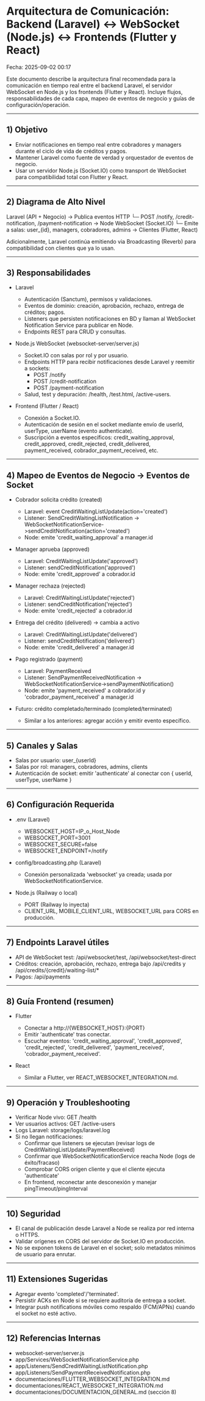 # Arquitectura de Comunicación: Backend (Laravel) ↔ WebSocket (Node.js) ↔ Frontends (Flutter y React)

Fecha: 2025-09-02 00:17

Este documento describe la arquitectura final recomendada para la comunicación en tiempo real entre el backend Laravel, el servidor WebSocket en Node.js y los frontends (Flutter y React). Incluye flujos, responsabilidades de cada capa, mapeo de eventos de negocio y guías de configuración/operación.

---

## 1) Objetivo

- Enviar notificaciones en tiempo real entre cobradores y managers durante el ciclo de vida de créditos y pagos.
- Mantener Laravel como fuente de verdad y orquestador de eventos de negocio.
- Usar un servidor Node.js (Socket.IO) como transport de WebSocket para compatibilidad total con Flutter y React.

---

## 2) Diagrama de Alto Nivel

Laravel (API + Negocio) → Publica eventos HTTP
  └─ POST /notify, /credit-notification, /payment-notification → Node WebSocket (Socket.IO)
       └─ Emite a salas: user_{id}, managers, cobradores, admins → Clientes (Flutter, React)

Adicionalmente, Laravel continúa emitiendo via Broadcasting (Reverb) para compatibilidad con clientes que ya lo usan.

---

## 3) Responsabilidades

- Laravel
  - Autenticación (Sanctum), permisos y validaciones.
  - Eventos de dominio: creación, aprobación, rechazo, entrega de créditos; pagos.
  - Listeners que persisten notificaciones en BD y llaman al WebSocket Notification Service para publicar en Node.
  - Endpoints REST para CRUD y consultas.

- Node.js WebSocket (websocket-server/server.js)
  - Socket.IO con salas por rol y por usuario.
  - Endpoints HTTP para recibir notificaciones desde Laravel y reemitir a sockets:
    - POST /notify
    - POST /credit-notification
    - POST /payment-notification
  - Salud, test y depuración: /health, /test.html, /active-users.

- Frontend (Flutter / React)
  - Conexión a Socket.IO.
  - Autenticación de sesión en el socket mediante envío de userId, userType, userName (evento authenticate).
  - Suscripción a eventos específicos: credit_waiting_approval, credit_approved, credit_rejected, credit_delivered, payment_received, cobrador_payment_received, etc.

---

## 4) Mapeo de Eventos de Negocio → Eventos de Socket

- Cobrador solicita crédito (created)
  - Laravel: event CreditWaitingListUpdate(action='created')
  - Listener: SendCreditWaitingListNotification → WebSocketNotificationService->sendCreditNotification(action='created')
  - Node: emite 'credit_waiting_approval' a manager.id

- Manager aprueba (approved)
  - Laravel: CreditWaitingListUpdate('approved')
  - Listener: sendCreditNotification('approved')
  - Node: emite 'credit_approved' a cobrador.id

- Manager rechaza (rejected)
  - Laravel: CreditWaitingListUpdate('rejected')
  - Listener: sendCreditNotification('rejected')
  - Node: emite 'credit_rejected' a cobrador.id

- Entrega del crédito (delivered) → cambia a activo
  - Laravel: CreditWaitingListUpdate('delivered')
  - Listener: sendCreditNotification('delivered')
  - Node: emite 'credit_delivered' a manager.id

- Pago registrado (payment)
  - Laravel: PaymentReceived
  - Listener: SendPaymentReceivedNotification → WebSocketNotificationService->sendPaymentNotification()
  - Node: emite 'payment_received' a cobrador.id y 'cobrador_payment_received' a manager.id

- Futuro: crédito completado/terminado (completed/terminated)
  - Similar a los anteriores: agregar acción y emitir evento específico.

---

## 5) Canales y Salas

- Salas por usuario: user_{userId}
- Salas por rol: managers, cobradores, admins, clients
- Autenticación de socket: emitir 'authenticate' al conectar con { userId, userType, userName }

---

## 6) Configuración Requerida

- .env (Laravel)
  - WEBSOCKET_HOST=IP_o_Host_Node
  - WEBSOCKET_PORT=3001
  - WEBSOCKET_SECURE=false
  - WEBSOCKET_ENDPOINT=/notify

- config/broadcasting.php (Laravel)
  - Conexión personalizada 'websocket' ya creada; usada por WebSocketNotificationService.

- Node.js (Railway o local)
  - PORT (Railway lo inyecta)
  - CLIENT_URL, MOBILE_CLIENT_URL, WEBSOCKET_URL para CORS en producción.

---

## 7) Endpoints Laravel útiles

- API de WebSocket test: /api/websocket/test, /api/websocket/test-direct
- Créditos: creación, aprobación, rechazo, entrega bajo /api/credits y /api/credits/{credit}/waiting-list/*
- Pagos: /api/payments

---

## 8) Guía Frontend (resumen)

- Flutter
  - Conectar a http://{WEBSOCKET_HOST}:{PORT}
  - Emitir 'authenticate' tras conectar.
  - Escuchar eventos: 'credit_waiting_approval', 'credit_approved', 'credit_rejected', 'credit_delivered', 'payment_received', 'cobrador_payment_received'.

- React
  - Similar a Flutter, ver REACT_WEBSOCKET_INTEGRATION.md.

---

## 9) Operación y Troubleshooting

- Verificar Node vivo: GET /health
- Ver usuarios activos: GET /active-users
- Logs Laravel: storage/logs/laravel.log
- Si no llegan notificaciones:
  - Confirmar que listeners se ejecutan (revisar logs de CreditWaitingListUpdate/PaymentReceived)
  - Confirmar que WebSocketNotificationService reacha Node (logs de éxito/fracaso)
  - Comprobar CORS origen cliente y que el cliente ejecuta 'authenticate'
  - En frontend, reconectar ante desconexión y manejar pingTimeout/pingInterval

---

## 10) Seguridad

- El canal de publicación desde Laravel a Node se realiza por red interna o HTTPS.
- Validar orígenes en CORS del servidor de Socket.IO en producción.
- No se exponen tokens de Laravel en el socket; solo metadatos mínimos de usuario para enrutar.

---

## 11) Extensiones Sugeridas

- Agregar evento 'completed'/'terminated'.
- Persistir ACKs en Node si se requiere auditoría de entrega a socket.
- Integrar push notifications móviles como respaldo (FCM/APNs) cuando el socket no esté activo.

---

## 12) Referencias Internas

- websocket-server/server.js
- app/Services/WebSocketNotificationService.php
- app/Listeners/SendCreditWaitingListNotification.php
- app/Listeners/SendPaymentReceivedNotification.php
- documentaciones/FLUTTER_WEBSOCKET_INTEGRATION.md
- documentaciones/REACT_WEBSOCKET_INTEGRATION.md
- documentaciones/DOCUMENTACION_GENERAL.md (sección 8)
